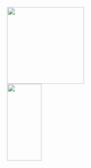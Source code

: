 <div>
  <a href="https://github.com/Guilherme-Tarifa-Vieira">
  <img height="180em" width="60%"src="https://github-readme-stats.vercel.app/api?username=Guilherme-Tarifa-Vieira&show_icons=true&theme=dracula&include_all_commits=true&count_private=true"/>
  <img height="180em" width="40%" src="https://github-readme-stats.vercel.app/api/top-langs/?username=Guilherme-Tarifa-Vieira&layout=compact&langs_count=7&theme=dracula"/>
</div
